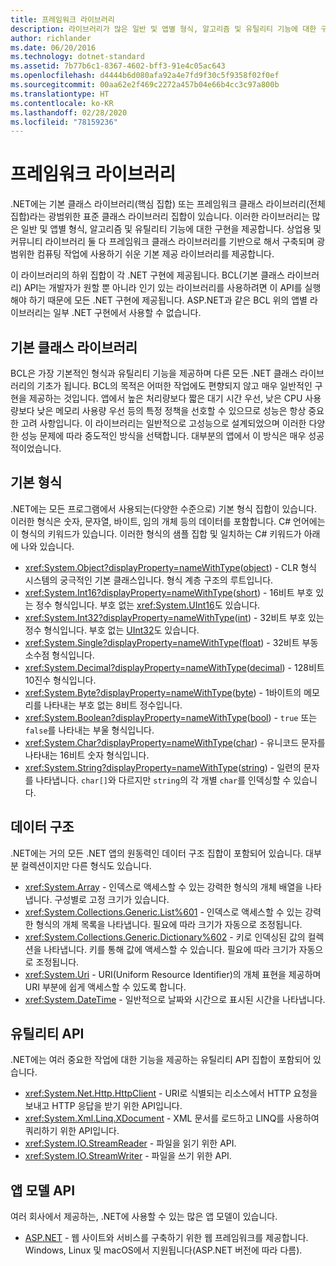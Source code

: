 ```yaml
---
title: 프레임워크 라이브러리
description: 라이브러리가 많은 일반 및 앱별 형식, 알고리즘 및 유틸리티 기능에 대한 구현을 제공하는 방법을 알아봅니다.
author: richlander
ms.date: 06/20/2016
ms.technology: dotnet-standard
ms.assetid: 7b77b6c1-8367-4602-bff3-91e4c05ac643
ms.openlocfilehash: d4444b6d080afa92a4e7fd9f30c5f9358f02f0ef
ms.sourcegitcommit: 00aa62e2f469c2272a457b04e66b4cc3c97a800b
ms.translationtype: HT
ms.contentlocale: ko-KR
ms.lasthandoff: 02/28/2020
ms.locfileid: "78159236"
---
```

# <a name="framework-libraries"></a>프레임워크 라이브러리

.NET에는 기본 클래스 라이브러리(핵심 집합) 또는 프레임워크 클래스 라이브러리(전체 집합)라는 광범위한 표준 클래스 라이브러리 집합이 있습니다. 이러한 라이브러리는 많은 일반 및 앱별 형식, 알고리즘 및 유틸리티 기능에 대한 구현을 제공합니다. 상업용 및 커뮤니티 라이브러리 둘 다 프레임워크 클래스 라이브러리를 기반으로 해서 구축되며 광범위한 컴퓨팅 작업에 사용하기 쉬운 기본 제공 라이브러리를 제공합니다.

이 라이브러리의 하위 집합이 각 .NET 구현에 제공됩니다. BCL(기본 클래스 라이브러리) API는 개발자가 원할 뿐 아니라 인기 있는 라이브러리를 사용하려면 이 API를 실행해야 하기 때문에 모든 .NET 구현에 제공됩니다. ASP.NET과 같은 BCL 위의 앱별 라이브러리는 일부 .NET 구현에서 사용할 수 없습니다.

## <a name="base-class-libraries"></a>기본 클래스 라이브러리

BCL은 가장 기본적인 형식과 유틸리티 기능을 제공하며 다른 모든 .NET 클래스 라이브러리의 기초가 됩니다. BCL의 목적은 어떠한 작업에도 편향되지 않고 매우 일반적인 구현을 제공하는 것입니다. 앱에서 높은 처리량보다 짧은 대기 시간 우선, 낮은 CPU 사용량보다 낮은 메모리 사용량 우선 등의 특정 정책을 선호할 수 있으므로 성능은 항상 중요한 고려 사항입니다. 이 라이브러리는 일반적으로 고성능으로 설계되었으며 이러한 다양한 성능 문제에 따라 중도적인 방식을 선택합니다. 대부분의 앱에서 이 방식은 매우 성공적이었습니다.

## <a name="primitive-types"></a>기본 형식

.NET에는 모든 프로그램에서 사용되는(다양한 수준으로) 기본 형식 집합이 있습니다. 이러한 형식은 숫자, 문자열, 바이트, 임의 개체 등의 데이터를 포함합니다. C# 언어에는 이 형식의 키워드가 있습니다. 이러한 형식의 샘플 집합 및 일치하는 C# 키워드가 아래에 나와 있습니다.

* <xref:System.Object?displayProperty=nameWithType>([object](../csharp/language-reference/builtin-types/reference-types.md#the-object-type)) - CLR 형식 시스템의 궁극적인 기본 클래스입니다. 형식 계층 구조의 루트입니다.
* <xref:System.Int16?displayProperty=nameWithType>([short](../csharp/language-reference/builtin-types/integral-numeric-types.md)) - 16비트 부호 있는 정수 형식입니다. 부호 없는 <xref:System.UInt16>도 있습니다.
* <xref:System.Int32?displayProperty=nameWithType>([int](../csharp/language-reference/builtin-types/integral-numeric-types.md)) - 32비트 부호 있는 정수 형식입니다. 부호 없는 [UInt32](../csharp/language-reference/builtin-types/integral-numeric-types.md)도 있습니다.
* <xref:System.Single?displayProperty=nameWithType>([float](../csharp/language-reference/builtin-types/floating-point-numeric-types.md)) - 32비트 부동 소수점 형식입니다.
* <xref:System.Decimal?displayProperty=nameWithType>([decimal](../csharp/language-reference/builtin-types/floating-point-numeric-types.md)) - 128비트 10진수 형식입니다.
* <xref:System.Byte?displayProperty=nameWithType>([byte](../csharp/language-reference/builtin-types/integral-numeric-types.md)) - 1바이트의 메모리를 나타내는 부호 없는 8비트 정수입니다.
* <xref:System.Boolean?displayProperty=nameWithType>([bool](../csharp/language-reference/builtin-types/bool.md)) - `true` 또는 `false`를 나타내는 부울 형식입니다.
* <xref:System.Char?displayProperty=nameWithType>([char](../csharp/language-reference/builtin-types/char.md)) - 유니코드 문자를 나타내는 16비트 숫자 형식입니다.
* <xref:System.String?displayProperty=nameWithType>([string](../csharp/language-reference/builtin-types/reference-types.md#the-string-type)) - 일련의 문자를 나타냅니다. `char[]`와 다르지만 `string`의 각 개별 `char`를 인덱싱할 수 있습니다.

## <a name="data-structures"></a>데이터 구조

.NET에는 거의 모든 .NET 앱의 원동력인 데이터 구조 집합이 포함되어 있습니다. 대부분 컬렉션이지만 다른 형식도 있습니다.

* <xref:System.Array> - 인덱스로 액세스할 수 있는 강력한 형식의 개체 배열을 나타냅니다. 구성별로 고정 크기가 있습니다.
* <xref:System.Collections.Generic.List%601> - 인덱스로 액세스할 수 있는 강력한 형식의 개체 목록을 나타냅니다. 필요에 따라 크기가 자동으로 조정됩니다.
* <xref:System.Collections.Generic.Dictionary%602> - 키로 인덱싱된 값의 컬렉션을 나타냅니다. 키를 통해 값에 액세스할 수 있습니다. 필요에 따라 크기가 자동으로 조정됩니다.
* <xref:System.Uri> - URI(Uniform Resource Identifier)의 개체 표현을 제공하며 URI 부분에 쉽게 액세스할 수 있도록 합니다.
* <xref:System.DateTime> - 일반적으로 날짜와 시간으로 표시된 시간을 나타냅니다.

## <a name="utility-apis"></a>유틸리티 API

.NET에는 여러 중요한 작업에 대한 기능을 제공하는 유틸리티 API 집합이 포함되어 있습니다.

* <xref:System.Net.Http.HttpClient> - URI로 식별되는 리소스에서 HTTP 요청을 보내고 HTTP 응답을 받기 위한 API입니다.
* <xref:System.Xml.Linq.XDocument> - XML 문서를 로드하고 LINQ를 사용하여 쿼리하기 위한 API입니다.
* <xref:System.IO.StreamReader> - 파일을 읽기 위한 API.
* <xref:System.IO.StreamWriter> - 파일을 쓰기 위한 API.

## <a name="app-model-apis"></a>앱 모델 API

여러 회사에서 제공하는, .NET에 사용할 수 있는 많은 앱 모델이 있습니다.

* [ASP.NET](https://www.asp.net) - 웹 사이트와 서비스를 구축하기 위한 웹 프레임워크를 제공합니다. Windows, Linux 및 macOS에서 지원됩니다(ASP.NET 버전에 따라 다름).
